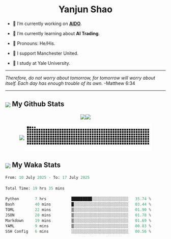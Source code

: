 

<h1 align="center">Yanjun Shao</h1>

- 🐒 I’m currently working on **[AIDO](https://github.com/genbio-ai/AIDO)**.

- 🦧 I’m currently learning about **AI Trading**.

- 🦍 Pronouns: He/His.

- 👹 I support Manchester United.

- 🐶 I study at Yale University.

---

<i> Therefore, do not worry about tomorrow, for tomorrow will worry about itself. Each day has enough trouble of its own. </i> -Matthew 6:34

---

<h2><img src="https://emojis.slackmojis.com/emojis/images/1579216111/7550/pikachu_wave.gif?1579216111" align="center" width="28" /> My Github Stats</h2>

<p align="center"><img align="center" src = "https://github-readme-stats.vercel.app/api?username=super-dainiu&show_icons=true&count_private=true&theme=tokyonight&hide=issues&line_height=30" width="400px"><img align="center" src = "https://github-readme-streak-stats.herokuapp.com/?user=super-dainiu&theme=tokyonight" width="400px"></p>

<p align="center"><img align="center" width="400px" src="https://github-readme-stats.vercel.app/api/top-langs/?username=super-dainiu&layout=compact&theme=tokyonight&hide=html,tex,jupyter%20notebook"><img align="center" width="400px" src="https://github.com/super-dainiu/super-dainiu/blob/output/github-contribution-grid-snake.svg"></p>

<h2><img src="https://emojis.slackmojis.com/emojis/images/1579216111/7550/pikachu_wave.gif?1579216111" align="center" width="28" /> My Waka Stats</h2>

<!--START_SECTION:waka-->

```python
From: 10 July 2025 - To: 17 July 2025

Total Time: 19 hrs 35 mins

Python       7 hrs           █████████░░░░░░░░░░░░░░░░   35.74 %
Bash         40 mins         █░░░░░░░░░░░░░░░░░░░░░░░░   03.44 %
TOML         22 mins         ▒░░░░░░░░░░░░░░░░░░░░░░░░   01.90 %
JSON         20 mins         ▒░░░░░░░░░░░░░░░░░░░░░░░░   01.78 %
Markdown     19 mins         ▒░░░░░░░░░░░░░░░░░░░░░░░░   01.69 %
YAML         9 mins          ▒░░░░░░░░░░░░░░░░░░░░░░░░   00.83 %
SSH Config   6 mins          ░░░░░░░░░░░░░░░░░░░░░░░░░   00.56 %
```

<!--END_SECTION:waka-->
